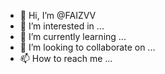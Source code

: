 - 👋 Hi, I’m @FAIZVV
- 👀 I’m interested in ...
- 🌱 I’m currently learning ...
- 💞️ I’m looking to collaborate on ...
- 📫 How to reach me ...

<!---
FAIZVV/FAIZVV is a ✨ special ✨ repository because its `README.md` (this file) appears on your GitHub profile.
You can click the Preview link to take a look at your changes.
--->
